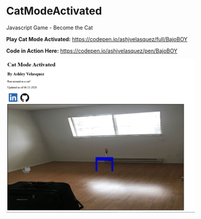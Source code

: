 # CatModeActivated
 Javascript Game - Become the Cat

<b>Play Cat Mode Activated:</b> https://codepen.io/ashjvelasquez/full/BajoBOY

<b>Code in Action Here:</b> https://codepen.io/ashjvelasquez/pen/BajoBOY

<img src="https://raw.githubusercontent.com/AshJVelasquez/CatModeActivated/master/images/Preview%20of%20CatModeActivated06-21-2020.png"/>
